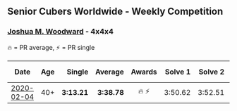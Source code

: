 ## Senior Cubers Worldwide - Weekly Competition
### [Joshua M. Woodward](../joshua_m_woodward.md) - 4x4x4

🔥 = PR average, ⚡ = PR single

| Date | Age | Single | Average | Awards | Solve 1 | Solve 2 | Solve 3 | Solve 4 | Solve 5 | Video |
| :--: | :--: | --: | --: | :--: | --: | --: | --: | --: | --: | :-- |
| [2020-02-04](../../results/444/2020-02-04.md) | 40+ | **3:13.21** | **3:38.78** | 🔥 ⚡ | 3:50.62 | 3:52.51 | **3:13.21** | DNS | DNS | [Link](https://www.facebook.com/joshua.m.woodward.9/videos/10157599917355342/) |


<!-- Global site tag (gtag.js) - Google Analytics -->
<script async src="https://www.googletagmanager.com/gtag/js?id=UA-86348435-3"></script>
<script>window.dataLayer = window.dataLayer || []; function gtag() {dataLayer.push(arguments);} gtag('js', new Date()); gtag('config', 'UA-86348435-3');</script>
